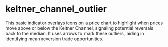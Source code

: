 # keltner_channel_outlier
This basic indicator overlays icons on a price chart to highlight when prices move above or below the Keltner Channel, signaling potential reversals back to the median. It uses arrows to mark these outliers, aiding in identifying mean reversion trade opportunities.
